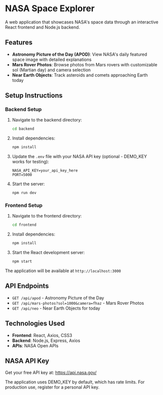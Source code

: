 # NASA Space Explorer

A web application that showcases NASA's space data through an interactive React frontend and Node.js backend.

## Features

- **Astronomy Picture of the Day (APOD)**: View NASA's daily featured space image with detailed explanations
- **Mars Rover Photos**: Browse photos from Mars rovers with customizable sol (Martian day) and camera selection
- **Near Earth Objects**: Track asteroids and comets approaching Earth today

## Setup Instructions

### Backend Setup

1. Navigate to the backend directory:
   ```bash
   cd backend
   ```

2. Install dependencies:
   ```bash
   npm install
   ```

3. Update the `.env` file with your NASA API key (optional - DEMO_KEY works for testing):
   ```
   NASA_API_KEY=your_api_key_here
   PORT=5000
   ```

4. Start the server:
   ```bash
   npm run dev
   ```

### Frontend Setup

1. Navigate to the frontend directory:
   ```bash
   cd frontend
   ```

2. Install dependencies:
   ```bash
   npm install
   ```

3. Start the React development server:
   ```bash
   npm start
   ```

The application will be available at `http://localhost:3000`

## API Endpoints

- `GET /api/apod` - Astronomy Picture of the Day
- `GET /api/mars-photos?sol=1000&camera=fhaz` - Mars Rover Photos
- `GET /api/neo` - Near Earth Objects for today

## Technologies Used

- **Frontend**: React, Axios, CSS3
- **Backend**: Node.js, Express, Axios
- **APIs**: NASA Open APIs

## NASA API Key

Get your free API key at: https://api.nasa.gov/

The application uses DEMO_KEY by default, which has rate limits. For production use, register for a personal API key.